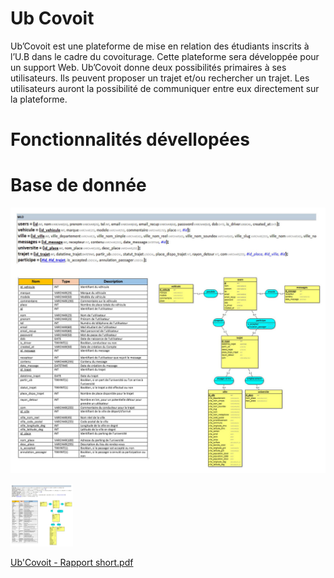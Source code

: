 # Ub Covoit

Ub’Covoit est une plateforme de mise en relation des étudiants inscrits à l’U.B dans le
cadre du covoiturage. Cette plateforme sera développée pour un support Web.
Ub’Covoit donne deux possibilités primaires à ses utilisateurs. Ils peuvent proposer un
trajet et/ou rechercher un trajet. Les utilisateurs auront la possibilité de communiquer
entre eux directement sur la plateforme. 
<br/>

# Fonctionnalités dévellopées

<p align="center>
<img src="media/fonctionnalites/fonctionnalites_1.jpg" width="700">
</p>
                                                                 
# Base de donnée

![Page_1](media/bdd.jpg)

 

<img src="media/bdd.jpg" width="100" height="100">

[Ub'Covoit - Rapport short.pdf](https://github.com/davidgolay/Ub-covoit/files/7148197/Ub.Covoit.-.Rapport.short.pdf)
